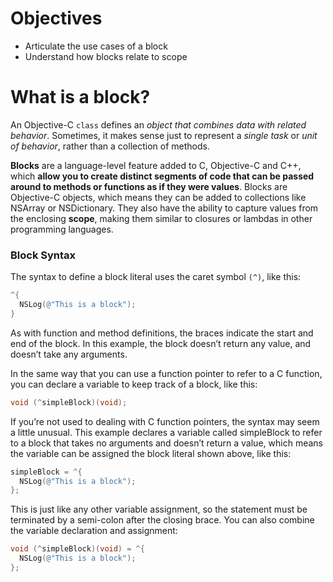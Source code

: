 # Objectives
* Articulate the use cases of a block
* Understand how blocks relate to scope

# What is a block?

An Objective-C `class` defines an *object that combines data with related behavior*. Sometimes, it makes sense just to represent a *single task* or *unit of behavior*, rather than a collection of methods.

**Blocks** are a language-level feature added to C, Objective-C and C++, which **allow you to create distinct segments of code that can be passed around to methods or functions as if they were values**. Blocks are Objective-C objects, which means they can be added to collections like NSArray or NSDictionary. They also have the ability to capture values from the enclosing **scope**, making them similar to closures or lambdas in other programming languages.

### Block Syntax
The syntax to define a block literal uses the caret symbol `(^)`, like this:
```objective-c
^{
  NSLog(@"This is a block");
}
```

As with function and method definitions, the braces indicate the start and end of the block. In this example, the block doesn’t return any value, and doesn’t take any arguments.

In the same way that you can use a function pointer to refer to a C function, you can declare a variable to keep track of a block, like this:

```objective-c
void (^simpleBlock)(void);
```

If you’re not used to dealing with C function pointers, the syntax may seem a little unusual. This example declares a variable called simpleBlock to refer to a block that takes no arguments and doesn’t return a value, which means the variable can be assigned the block literal shown above, like this:

```objective-c
simpleBlock = ^{
  NSLog(@"This is a block");
};
```

This is just like any other variable assignment, so the statement must be terminated by a semi-colon after the closing brace. You can also combine the variable declaration and assignment:

```objective-c
void (^simpleBlock)(void) = ^{
  NSLog(@"This is a block");
};
```
